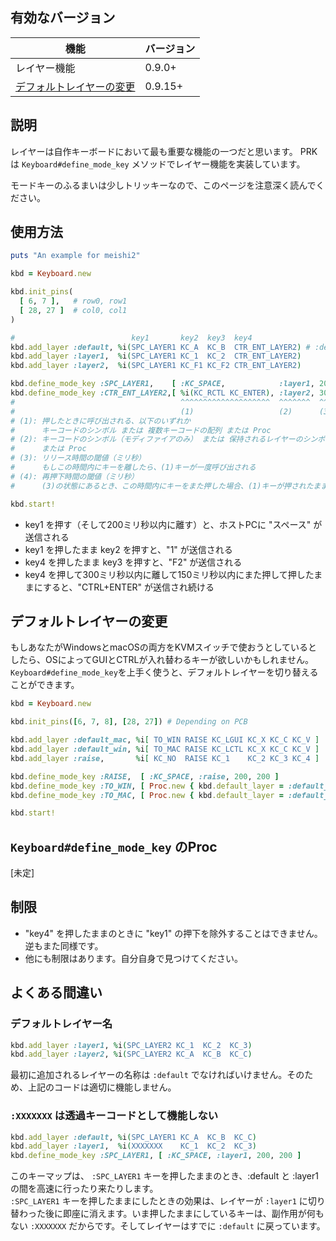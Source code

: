 ## 有効なバージョン

|機能|バージョン|
|----|----|
|レイヤー機能|0.9.0+|
|[デフォルトレイヤーの変更](#デフォルトレイヤーの変更)|0.9.15+|

## 説明

レイヤーは自作キーボードにおいて最も重要な機能の一つだと思います。
PRK は `Keyboard#define_mode_key` メソッドでレイヤー機能を実装しています。

モードキーのふるまいは少しトリッキーなので、このページを注意深く読んでください。

## 使用方法

```ruby
puts "An example for meishi2"

kbd = Keyboard.new

kbd.init_pins(
  [ 6, 7 ],   # row0, row1
  [ 28, 27 ]  # col0, col1
)

#                          key1       key2  key3  key4
kbd.add_layer :default, %i(SPC_LAYER1 KC_A  KC_B  CTR_ENT_LAYER2) # :default レイヤーは最初に追加する必要がある
kbd.add_layer :layer1,  %i(SPC_LAYER1 KC_1  KC_2  CTR_ENT_LAYER2)
kbd.add_layer :layer2,  %i(SPC_LAYER1 KC_F1 KC_F2 CTR_ENT_LAYER2)

kbd.define_mode_key :SPC_LAYER1,    [ :KC_SPACE,            :layer1, 200, 200 ]
kbd.define_mode_key :CTR_ENT_LAYER2,[ %i(KC_RCTL KC_ENTER), :layer2, 300, 150 ]
#                                     ^^^^^^^^^^^^^^^^^^^^  ^^^^^^^  ^^^  ^^^
#                                     (1)                   (2)      (3)  (4)
# (1): 押したときに呼び出される、以下のいずれか
#      キーコードのシンボル または 複数キーコードの配列 または Proc
# (2): キーコードのシンボル（モディファイアのみ） または 保持されるレイヤーのシンボル
#      または Proc
# (3): リリース時間の閾値（ミリ秒）
#      もしこの時間内にキーを離したら、(1)キーが一度呼び出される
# (4): 再押下時間の閾値（ミリ秒）
#      (3)の状態にあるとき、この時間内にキーをまた押した場合、(1)キーが押されたままになる

kbd.start!
```

- key1 を押す（そして200ミリ秒以内に離す）と、ホストPCに "スペース" が送信される
- key1 を押したまま key2 を押すと、"1" が送信される
- key4 を押したまま key3 を押すと、"F2" が送信される
- key4 を押して300ミリ秒以内に離して150ミリ秒以内にまた押して押したままにすると、"CTRL+ENTER" が送信され続ける

## デフォルトレイヤーの変更

もしあなたがWindowsとmacOSの両方をKVMスイッチで使おうとしているとしたら、OSによってGUIとCTRLが入れ替わるキーが欲しいかもしれません。
`Keyboard#define_mode_key`を上手く使うと、デフォルトレイヤーを切り替えることができます。

```ruby
kbd = Keyboard.new

kbd.init_pins([6, 7, 8], [28, 27]) # Depending on PCB

kbd.add_layer :default_mac, %i[ TO_WIN RAISE KC_LGUI KC_X KC_C KC_V ]
kbd.add_layer :default_win, %i[ TO_MAC RAISE KC_LCTL KC_X KC_C KC_V ]
kbd.add_layer :raise,       %i[ KC_NO  RAISE KC_1    KC_2 KC_3 KC_4 ]

kbd.define_mode_key :RAISE,  [ :KC_SPACE, :raise, 200, 200 ]
kbd.define_mode_key :TO_WIN, [ Proc.new { kbd.default_layer = :default_win }, nil, 200, nil]
kbd.define_mode_key :TO_MAC, [ Proc.new { kbd.default_layer = :default_mac }, nil, 200, nil]

kbd.start!
```

## `Keyboard#define_mode_key` のProc

[未定]

## 制限

- "key4" を押したままのときに "key1" の押下を除外することはできません。逆もまた同様です。
- 他にも制限はあります。自分自身で見つけてください。

## よくある間違い

### デフォルトレイヤー名

```ruby
kbd.add_layer :layer1, %i(SPC_LAYER2 KC_1  KC_2  KC_3)
kbd.add_layer :layer2, %i(SPC_LAYER2 KC_A  KC_B  KC_C)
```

最初に追加されるレイヤーの名称は `:default` でなければいけません。そのため、上記のコードは適切に機能しません。

### `:XXXXXXX` は透過キーコードとして機能しない

```ruby
kbd.add_layer :default, %i(SPC_LAYER1 KC_A  KC_B  KC_C)
kbd.add_layer :layer1,  %i(XXXXXXX    KC_1  KC_2  KC_3)
kbd.define_mode_key :SPC_LAYER1, [ :KC_SPACE, :layer1, 200, 200 ]
```

このキーマップは、 `:SPC_LAYER1` キーを押したままのとき、:default と :layer1 の間を高速に行ったり来たりします。  
`:SPC_LAYER1` キーを押したままにしたときの効果は、レイヤーが `:layer1` に切り替わった後に即座に消えます。いま押したままにしているキーは、副作用が何もない `:XXXXXXX` だからです。そしてレイヤーはすでに `:default` に戻っています。
